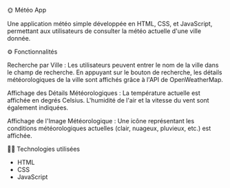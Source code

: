 🌞 Météo App 

Une application météo simple développée en HTML, CSS, et JavaScript, permettant aux utilisateurs de consulter la météo actuelle d'une ville donnée.

⚙️ Fonctionnalités

Recherche par Ville :
Les utilisateurs peuvent entrer le nom de la ville dans le champ de recherche.
En appuyant sur le bouton de recherche, les détails météorologiques de la ville sont affichés grâce à l'API de OpenWeatherMap.

Affichage des Détails Météorologiques :
La température actuelle est affichée en degrés Celsius.
L'humidité de l'air et la vitesse du vent sont également indiquées.

Affichage de l'Image Météorologique :
Une icône représentant les conditions météorologiques actuelles (clair, nuageux, pluvieux, etc.) est affichée.

👨‍💻 Technologies utilisées 

- HTML
- CSS
- JavaScript
